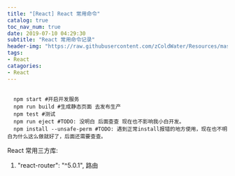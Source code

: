 ```yaml
---
title: "[React] React 常用命令"
catalog: true
toc_nav_num: true
date: 2019-07-10 04:29:30
subtitle: "React 常用命令记录"
header-img: "https://raw.githubusercontent.com/zColdWater/Resources/master/Images/legend_cover.jpg"
tags:
- React
catagories:
- React
---
```


```shell

  npm start #开启开发服务
  npm run build #生成静态页面 去发布生产
  npm test #测试
  npm run eject #TODO: 没明白 后面查查 现在也不影响我小白开发。
  npm install --unsafe-perm #TODO: 遇到正常install报错的地方使用，现在也不明白为什么这么做就好了，后面还需要查查。

```

React 常用三方库:
1. "react-router": "^5.0.1", 路由 



